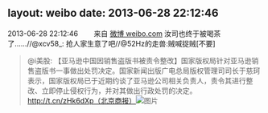layout: weibo
date: 2013-06-28 22:12:46
---
<meta name="referrer" content="no-referrer" />

2013-06-28 22:12:46  &nbsp;&nbsp;&nbsp;&nbsp;&nbsp;&nbsp; 来自 <a href="http://weibo.com/" rel="nofollow">微博 weibo.com</a>
汝司也终于被喝茶了……//@xcv58_: 抢人家生意了吧//@52Hz的走兽:贼喊捉贼[不要]
>  @i美股: 【亚马逊中国因销售盗版书被责令整改】国家版权局针对亚马逊销售盗版书一事做出处罚决定。国家新闻出版广电总局版权管理司司长于慈珂表示，国家版权局已于近期约谈了亚马逊公司相关负责人，责令其进行整改、立即停止侵权行为，并对其做出行政处罚的决定。http://t.cn/zHk6dXp（北京商报） ​​​
>  ![图片](https://ww3.sinaimg.cn/large/6593e433jw1e63kbgkmw2j20em0bigmf.jpg)
